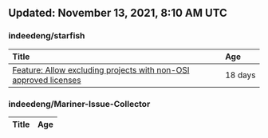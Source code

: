 ## Updated: November 13, 2021, 8:10 AM UTC


### indeedeng/starfish
|**Title**|**Age**|
|:----|:----|
|[Feature: Allow excluding projects with non-OSI approved licenses](https://github.com/indeedeng/starfish/issues/126)|18&nbsp;days|


### indeedeng/Mariner-Issue-Collector
|**Title**|**Age**|
|:----|:----|